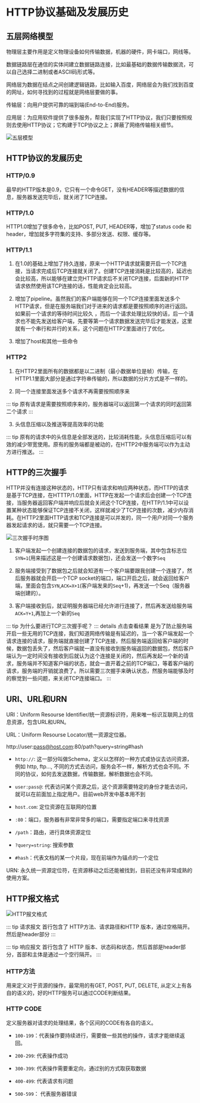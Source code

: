 # HTTP协议基础及发展历史

## 五层网络模型

物理层主要作用是定义物理设备如何传输数据，机器的硬件，网卡端口，网线等。

数据链路层在通信的实体间建立数据链路连接，比如最基础的数据传输数据流，可以自己选择二进制或者ASCII码形式等。

网络层为数据在结点之间创建逻辑链路，比如输入百度，网络层会为我们找到百度的网址，如何寻找到的过程就是网络层要做的事。

传输层：向用户提供可靠的端到端(End-to-End)服务。

应用层：为应用软件提供了很多服务，帮我们实现了HTTP协议，我们只要按照规则去使用HTTP协议；它构建于TCP协议之上；屏蔽了网络传输相关细节。

![五层模型](~@image/fiveLevelModel.png)

## HTTP协议的发展历史

### HTTP/0.9

最早的HTTP版本是0.9，它只有一个命令GET，没有HEADER等描述数据的信息，服务器发送完毕后，就关闭了TCP连接。

### HTTP/1.0

HTTP1.0增加了很多命令，比如POST, PUT, HEADER等，增加了status code 和 header，增加就多字符集的支持、多部分发送、权限、缓存等。

### HTTP/1.1

1. 在1.0的基础上增加了持久连接，原来一个HTTP请求就需要开启一个TCP连接，当请求完成后TCP连接就关闭了。创建TCP连接消耗是比较高的，延迟也会比较高，所以能够在建立完HTTP请求后不关闭TCP连接，后面新的HTTP请求依然使用该TCP连接的话，性能肯定会比较高。

2. 增加了pipeline。虽然我们的客户端能够在同一个TCP连接里面发送多个HTTP请求，但是在服务端我们对于进来的请求都是要按照顺序的进行返回。如果前一个请求的等待时间比较久
，而后一个请求处理比较快的话，后一个请求也不能先发送给客户端，先要等第一个请求数据发送完毕后才能发送，这里就有一个串行和并行的关系，这个问题在HTTP2里面进行了优化。

3. 增加了host和其他一些命令

### HTTP2

1. 在HTTP2里面所有的数据都是以二进制（最小数据单位是帧）传输，在HTTP1.1里面大部分是通过字符串传输的，所以数据的分片方式是不一样的。

2. 同一个连接里面发送多个请求不再需要按照顺序来

::: tip
原有请求是需要按照顺序来的，服务器端可以返回第一个请求的同时返回第二个请求
:::

3. 头信息压缩以及推送等提高效率的功能

::: tip
原有的请求中的头信息是全部发送的，比较消耗性能，头信息压缩后可以有效的减少带宽使用。原有的服务端都是被动的，在HTTP2中服务端可以作为主动方进行推送。
:::

## HTTP的三次握手

HTTP并没有连接这种状态的，HTTP只有请求和响应两种状态，而HTTP的请求是基于TCP连接，在HTTTP/1.0里面，HTTP在发起一个请求后会创建一个TCP连接，当服务器返回客户端并响应后就会关闭这个TCP连接，在HTTP/1.1中可以设置某种状态能够保证TCP连接不关闭，这样就减少了TCP连接的次数，减少内存消耗。在HTTP2里面HTTP请求和TCP连接是可以并发的，同一个用户对同一个服务器发起请求的话，就只需要一个TCP连接。

![三次握手时序图](~@image/three-way-handshake.png)

1. 客户端发起一个创建连接的数据包的请求，发送到服务端，其中包含标志位`SYN=1`(用来描述这是一个创建请求数据包)，还会发送一个数字`Seq`

2. 服务端接受到了数据包之后就会知道有一个客户端要跟我创建一个连接了，然后服务器就会开启一个TCP socket的端口，端口开启之后，就会返回给客户端，里面会包含`SYN`,`ACK=X+1`(客户端发来的`Seq`+1)，再发送一个Seq（服务器端创建的）。

3. 客户端接收到后，就证明服务器端已经允许进行连接了，然后再发送给服务端`ACK=Y+1`,再加上一个新的`Seq`

::: tip
为什么要进行TCP三次握手呢？
::: details 点击查看结果
是为了防止服务端开启一些无用的TCP连接，我们知道网络传输是有延迟的，当一个客户端发起一个请求连接的请求，服务端就直接创建了TCP连接，然后服务端返回给客户端的时候，数据包丢失了，然后客户端就一直没有接收到服务端返回的数据包，然后客户端认为一定时间没有接收到后就认为这个连接是关闭的，然后再发起一个新的请求，服务端并不知道客户端的状态，就会一直开着之前的TCP端口，等着客户端的请求，服务端的开销就浪费了。所以需要三次握手来确认状态，然服务端能够及时的察觉到一些问题，来关闭TCP连接端口。
:::

## URI、URL和URN

URI：Uniform Resourse Identifier/统一资源标识符，用来唯一标识互联网上的信息资源，包含URL和URN。

URL：Uniform Resourse Locator/统一资源定位器。

http://user:pass@host.com:80/path?query=string#hash

* `http://`: 这一部分叫做Schema，定义以怎样的一种方式或协议去访问资源，例如 http, ftp..., 不同的方式去访问，服务会不一样，解析方式也会不同。不同的协议，如何去发送数据，传输数据，解析数据也会不同。

* `user:pass@`: 代表访问某个资源之后，这个资源需要特定的身份才能去访问，就可以在前面加上指定用户。目前web开发中基本用不到

* `host.com`: 定位资源在互联网的位置

* `:80`：端口，服务器有非常非常多的端口，需要指定端口来寻找资源

* `/path`：路由，进行具体资源定位

* `?query=string`: 搜索参数

* `#hash`：代表文档的某一个片段，现在前端作为锚点的一个定位

URN: 永久统一资源定位符，在资源移动之后还能被找到，目前还没有非常成熟的使用方案。

## HTTP报文格式

![HTTP报文格式](~@image/HTTPMessageFormat.png)

::: tip 请求报文
首行包含了 HTTP方法、请求路径和HTTP 版本，通过空格隔开。然后是header部分
:::

::: tip 响应报文
首行包含了 HTTP 版本、状态码和状态，然后首部是header部分，首部和主体是通过一个空行隔开。
:::

### HTTP方法

用来定义对于资源的操作，最常用的有GET, POST, PUT, DELETE, 从定义上有各自的语义的，好的HTTP服务可以通过CODE判断结果。

### HTTP CODE

定义服务器对请求的处理结果，各个区间的CODE有各自的语义。

* `100-199`：代表操作要持续进行，需要做一些其他的操作，请求才能继续返回。

* `200-299`: 代表操作成功

* `300-399`: 代表操作需要重定向，通过别的方式取获取数据

* `400-499`: 代表请求有问题

* `500-599`： 代表服务器错误